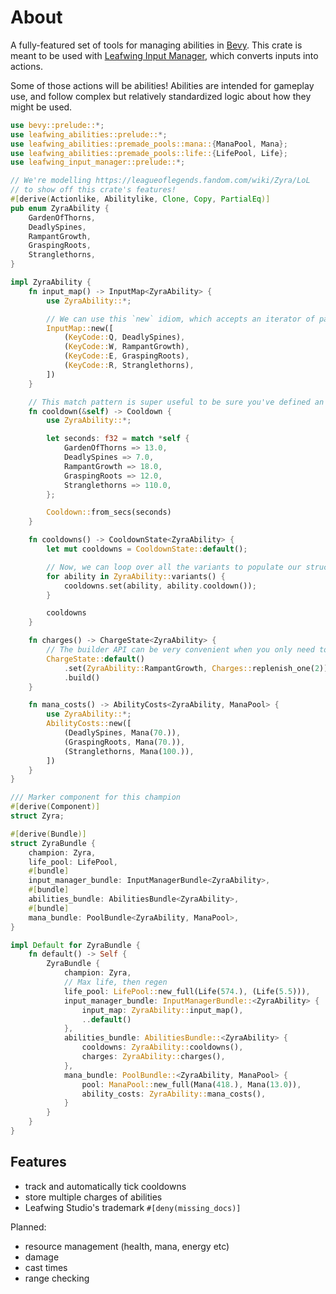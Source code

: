 # About

A fully-featured set of tools for managing abilities in [Bevy](https://bevyengine.org/).
This crate is meant to be used with [Leafwing Input Manager](https://github.com/leafwing-studios/leafwing-input-manager), which converts inputs into actions.

Some of those actions will be abilities!
Abilities are intended for gameplay use, and follow complex but relatively standardized logic about how they might be used.

```rust
use bevy::prelude::*;
use leafwing_abilities::prelude::*;
use leafwing_abilities::premade_pools::mana::{ManaPool, Mana};
use leafwing_abilities::premade_pools::life::{LifePool, Life};
use leafwing_input_manager::prelude::*;

// We're modelling https://leagueoflegends.fandom.com/wiki/Zyra/LoL
// to show off this crate's features!
#[derive(Actionlike, Abilitylike, Clone, Copy, PartialEq)]
pub enum ZyraAbility {
    GardenOfThorns,
    DeadlySpines,
    RampantGrowth,
    GraspingRoots,
    Stranglethorns,
}

impl ZyraAbility {
    fn input_map() -> InputMap<ZyraAbility> {
        use ZyraAbility::*;

        // We can use this `new` idiom, which accepts an iterator of pairs
        InputMap::new([
            (KeyCode::Q, DeadlySpines),
            (KeyCode::W, RampantGrowth),
            (KeyCode::E, GraspingRoots),
            (KeyCode::R, Stranglethorns),
        ])
    }

    // This match pattern is super useful to be sure you've defined an attribute for every variant
    fn cooldown(&self) -> Cooldown {
        use ZyraAbility::*;

        let seconds: f32 = match *self {
            GardenOfThorns => 13.0,
            DeadlySpines => 7.0,
            RampantGrowth => 18.0,
            GraspingRoots => 12.0,
            Stranglethorns => 110.0,
        };

        Cooldown::from_secs(seconds)
    }

    fn cooldowns() -> CooldownState<ZyraAbility> {
        let mut cooldowns = CooldownState::default();

        // Now, we can loop over all the variants to populate our struct
        for ability in ZyraAbility::variants() {
            cooldowns.set(ability, ability.cooldown());
        }

        cooldowns
    }

    fn charges() -> ChargeState<ZyraAbility> {
        // The builder API can be very convenient when you only need to set a couple of values
        ChargeState::default()
            .set(ZyraAbility::RampantGrowth, Charges::replenish_one(2))
            .build()
    }

    fn mana_costs() -> AbilityCosts<ZyraAbility, ManaPool> {
        use ZyraAbility::*;
        AbilityCosts::new([
            (DeadlySpines, Mana(70.)),
            (GraspingRoots, Mana(70.)),
            (Stranglethorns, Mana(100.)),
        ])
    }
}

/// Marker component for this champion
#[derive(Component)]
struct Zyra;

#[derive(Bundle)]
struct ZyraBundle {
    champion: Zyra,
    life_pool: LifePool,
    #[bundle]
    input_manager_bundle: InputManagerBundle<ZyraAbility>,
    #[bundle]
    abilities_bundle: AbilitiesBundle<ZyraAbility>,
    #[bundle]
    mana_bundle: PoolBundle<ZyraAbility, ManaPool>,
}

impl Default for ZyraBundle {
    fn default() -> Self {
        ZyraBundle {
            champion: Zyra,
            // Max life, then regen
            life_pool: LifePool::new_full(Life(574.), (Life(5.5))),
            input_manager_bundle: InputManagerBundle::<ZyraAbility> {
                input_map: ZyraAbility::input_map(),
                ..default()
            },
            abilities_bundle: AbilitiesBundle::<ZyraAbility> {
                cooldowns: ZyraAbility::cooldowns(),
                charges: ZyraAbility::charges(),
            },
            mana_bundle: PoolBundle::<ZyraAbility, ManaPool> {
                pool: ManaPool::new_full(Mana(418.), Mana(13.0)),
                ability_costs: ZyraAbility::mana_costs(),
            }
        }
    }
}
```

## Features

- track and automatically tick cooldowns
- store multiple charges of abilities
- Leafwing Studio's trademark `#[deny(missing_docs)]`

Planned:

- resource management (health, mana, energy etc)
- damage
- cast times
- range checking
